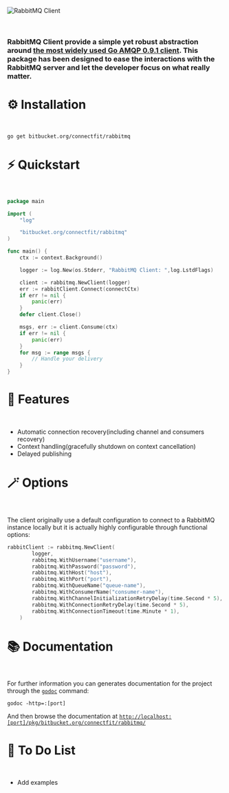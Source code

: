 ![RabbitMQ Client](https://upload.wikimedia.org/wikipedia/commons/thumb/7/71/RabbitMQ_logo.svg/2560px-RabbitMQ_logo.svg.png)

</br>

### RabbitMQ Client provide a simple yet robust abstraction around [the most widely used Go AMQP 0.9.1 client](https://github.com/rabbitmq/amqp091-go). This package has been designed to ease the interactions with the RabbitMQ server and let the developer focus on what really matter.

# ⚙️ Installation

</br>

`go get bitbucket.org/connectfit/rabbitmq`

# ⚡️ Quickstart

</br>

```Go
package main

import (
    "log"

    "bitbucket.org/connectfit/rabbitmq"
)

func main() {
    ctx := context.Background()

	logger := log.New(os.Stderr, "RabbitMQ Client: ",log.LstdFlags)

    client := rabbitmq.NewClient(logger)
	err := rabbitClient.Connect(connectCtx)
	if err != nil {
		panic(err)
	}
	defer client.Close()

    msgs, err := client.Consume(ctx)
    if err != nil {
        panic(err)
    }
    for msg := range msgs {
        // Handle your delivery
    }
}
```

# 📖 Features

</br>

* Automatic connection recovery(including channel and consumers recovery)
* Context handling(gracefully shutdown on context cancellation)
* Delayed publishing

# 🪄 Options

</br>

The client originally use a default configuration to connect to a RabbitMQ instance locally but it is actually highly configurable through functional options:

```Go
rabbitClient := rabbitmq.NewClient(
		logger,
		rabbitmq.WithUsername("username"),
		rabbitmq.WithPassword("password"),
		rabbitmq.WithHost("host"),
		rabbitmq.WithPort("port"),
		rabbitmq.WithQueueName("queue-name"),
		rabbitmq.WithConsumerName("consumer-name"),
		rabbitmq.WithChannelInitializationRetryDelay(time.Second * 5),
		rabbitmq.WithConnectionRetryDelay(time.Second * 5),
		rabbitmq.WithConnectionTimeout(time.Minute * 1),
	)
```

# 📚 Documentation

</br>

For further information you can generates documentation for the project through the [`godoc`](https://pkg.go.dev/golang.org/x/tools/cmd/godoc?utm_source=godoc) command:

```godoc -http=:[port]```

And then browse the documentation at [`http://localhost:[port]/pkg/bitbucket.org/connectfit/rabbitmq/`](http://localhost:6060/pkg/bitbucket.org/connectfit/rabbitmq/)

# 📝 To Do List

</br>

* Add examples